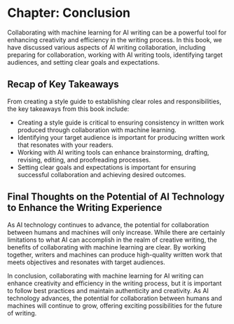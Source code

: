 Chapter: Conclusion
===================

Collaborating with machine learning for AI writing can be a powerful tool for enhancing creativity and efficiency in the writing process. In this book, we have discussed various aspects of AI writing collaboration, including preparing for collaboration, working with AI writing tools, identifying target audiences, and setting clear goals and expectations.

Recap of Key Takeaways
----------------------

From creating a style guide to establishing clear roles and responsibilities, the key takeaways from this book include:

* Creating a style guide is critical to ensuring consistency in written work produced through collaboration with machine learning.
* Identifying your target audience is important for producing written work that resonates with your readers.
* Working with AI writing tools can enhance brainstorming, drafting, revising, editing, and proofreading processes.
* Setting clear goals and expectations is important for ensuring successful collaboration and achieving desired outcomes.

Final Thoughts on the Potential of AI Technology to Enhance the Writing Experience
----------------------------------------------------------------------------------

As AI technology continues to advance, the potential for collaboration between humans and machines will only increase. While there are certainly limitations to what AI can accomplish in the realm of creative writing, the benefits of collaborating with machine learning are clear. By working together, writers and machines can produce high-quality written work that meets objectives and resonates with target audiences.

In conclusion, collaborating with machine learning for AI writing can enhance creativity and efficiency in the writing process, but it is important to follow best practices and maintain authenticity and creativity. As AI technology advances, the potential for collaboration between humans and machines will continue to grow, offering exciting possibilities for the future of writing.
